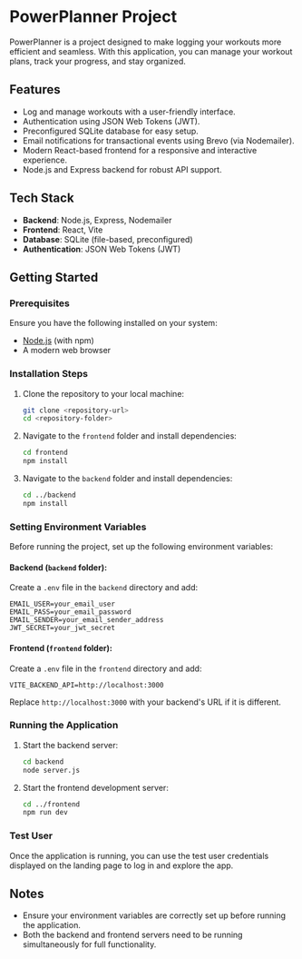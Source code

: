 # PowerPlanner Project

PowerPlanner is a project designed to make logging your workouts more efficient and seamless. With this application, you can manage your workout plans, track your progress, and stay organized.

## Features
- Log and manage workouts with a user-friendly interface.
- Authentication using JSON Web Tokens (JWT).
- Preconfigured SQLite database for easy setup.
- Email notifications for transactional events using Brevo (via Nodemailer).
- Modern React-based frontend for a responsive and interactive experience.
- Node.js and Express backend for robust API support.

## Tech Stack
- **Backend**: Node.js, Express, Nodemailer
- **Frontend**: React, Vite
- **Database**: SQLite (file-based, preconfigured)
- **Authentication**: JSON Web Tokens (JWT)

## Getting Started

### Prerequisites
Ensure you have the following installed on your system:
- [Node.js](https://nodejs.org/) (with npm)
- A modern web browser

### Installation Steps

1. Clone the repository to your local machine:
   ```bash
   git clone <repository-url>
   cd <repository-folder>
   ```

2. Navigate to the `frontend` folder and install dependencies:
   ```bash
   cd frontend
   npm install
   ```

3. Navigate to the `backend` folder and install dependencies:
   ```bash
   cd ../backend
   npm install
   ```

### Setting Environment Variables

Before running the project, set up the following environment variables:

#### Backend (`backend` folder):
Create a `.env` file in the `backend` directory and add:
```env
EMAIL_USER=your_email_user
EMAIL_PASS=your_email_password
EMAIL_SENDER=your_email_sender_address
JWT_SECRET=your_jwt_secret
```

#### Frontend (`frontend` folder):
Create a `.env` file in the `frontend` directory and add:
```env
VITE_BACKEND_API=http://localhost:3000
```
Replace `http://localhost:3000` with your backend's URL if it is different.

### Running the Application

1. Start the backend server:
   ```bash
   cd backend
   node server.js
   ```

2. Start the frontend development server:
   ```bash
   cd ../frontend
   npm run dev
   ```

### Test User

Once the application is running, you can use the test user credentials displayed on the landing page to log in and explore the app.

## Notes
- Ensure your environment variables are correctly set up before running the application.
- Both the backend and frontend servers need to be running simultaneously for full functionality.
